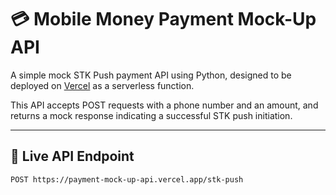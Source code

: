 # 💳 Mobile Money Payment Mock-Up API

A simple mock STK Push payment API using Python, designed to be deployed on [Vercel](https://vercel.com) as a serverless function.

This API accepts POST requests with a phone number and an amount, and returns a mock response indicating a successful STK push initiation.

---

## 🚀 Live API Endpoint

```http
POST https://payment-mock-up-api.vercel.app/stk-push

